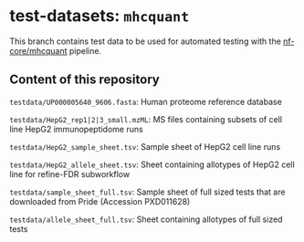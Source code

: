 # test-datasets: `mhcquant`

This branch contains test data to be used for automated testing with the [nf-core/mhcquant](https://github.com/nf-core/mhcquant) pipeline.

## Content of this repository

`testdata/UP000005640_9606.fasta`: Human proteome reference database

`testdata/HepG2_rep1|2|3_small.mzML`: MS files containing subsets of cell line HepG2 immunopeptidome runs

`testdata/HepG2_sample_sheet.tsv`: Sample sheet of HepG2 cell line runs

`testdata/HepG2_allele_sheet.tsv`: Sheet containing allotypes of HepG2 cell line for refine-FDR subworkflow

`testdata/sample_sheet_full.tsv`: Sample sheet of full sized tests that are downloaded from Pride (Accession PXD011628)

`testdata/allele_sheet_full.tsv`: Sheet containing allotypes of full sized tests

